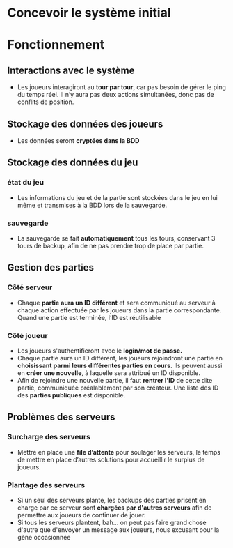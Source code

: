 # Concevoir le système initial

# Fonctionnement

## Interactions avec le système

- Les joueurs interagiront au **tour par tour**, car pas besoin de gérer le ping du temps réel. Il n’y aura pas deux actions simultanées, donc pas de conflits de position.

## Stockage des données des joueurs

- Les données seront **cryptées dans la BDD**

## Stockage des données du jeu

### état du jeu
- Les informations du jeu et de la partie sont stockées dans le jeu en lui même et transmises à la BDD lors de la sauvegarde.

### sauvegarde
- La sauvegarde se fait **automatiquement** tous les tours, conservant 3 tours de backup, afin de ne pas prendre trop de place par partie.

## Gestion des parties

### Côté serveur
- Chaque **partie aura un ID différent** et sera communiqué au serveur à chaque action effectuée par les joueurs dans la partie correspondante. Quand une partie est terminée, l’ID est réutilisable
 
### Côté joueur
- Les joueurs s'authentifieront avec le **login/mot de passe.**
- Chaque partie aura un ID différent, les joueurs rejoindront une partie en **choisissant parmi leurs différentes parties en cours.** Ils peuvent aussi en **créer une nouvelle**, à laquelle sera attribué un ID disponible.
- Afin de rejoindre une nouvelle partie, il faut **rentrer l'ID** de cette dite partie, communiquée préalablement par son créateur. Une liste des ID des **parties publiques** est disponible.

## Problèmes des serveurs

### Surcharge des serveurs 
- Mettre en place une **file d’attente** pour soulager les serveurs, le temps de mettre en place d’autres solutions pour accueillir le surplus de joueurs.

### Plantage des serveurs
- Si un seul des serveurs plante, les backups des parties prisent en charge par ce serveur sont **chargées par d'autres serveurs** afin de permettre aux joueurs de continuer de jouer.
- Si tous les serveurs plantent, bah... on peut pas faire grand chose d'autre que d'envoyer un message aux joueurs, nous excusant pour la gène occasionnée
